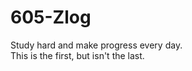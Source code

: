 605-Zlog
====

  Study hard and make progress every day.<br>
  This is the first, but isn't the last.
